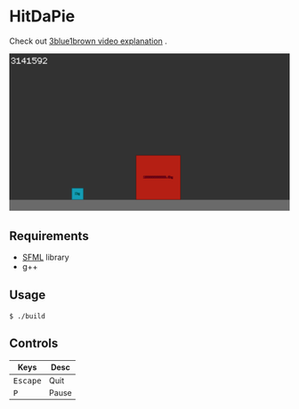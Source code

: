 # HitDaPie
Check out  [3blue1brown video explanation](https://www.youtube.com/watch?v=jsYwFizhncE) .

<img src="assets/hitdapie_example.png">

## Requirements
 - [SFML](https://www.sfml-dev.org/) library
 - g++

## Usage
```console
$ ./build
```

## Controls
|Keys|Desc|
|---|---|
|<kbd>Escape</kbd>|Quit|
|<kbd>P</kbd>|Pause|
